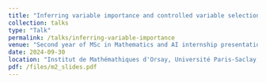 ```yaml
---
title: "Inferring variable importance and controlled variable selection"
collection: talks
type: "Talk"
permalink: /talks/inferring-variable-importance
venue: "Second year of MSc in Mathematics and AI internship presentation"
date: 2024-09-30
location: "Institut de Mathémathiques d'Orsay, Université Paris-Saclay, France"
pdf: /files/m2_slides.pdf
---
```



